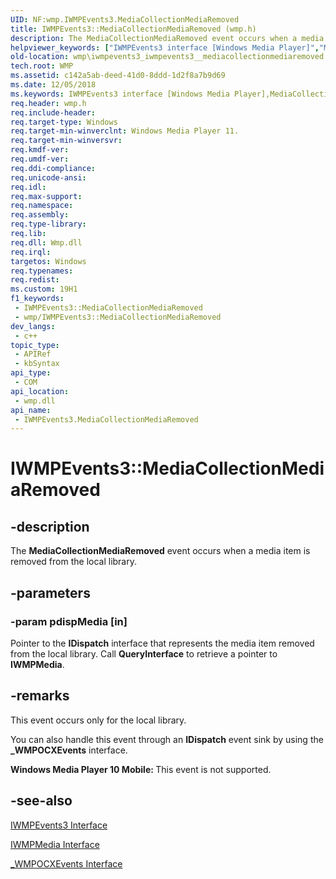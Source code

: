 ```yaml
---
UID: NF:wmp.IWMPEvents3.MediaCollectionMediaRemoved
title: IWMPEvents3::MediaCollectionMediaRemoved (wmp.h)
description: The MediaCollectionMediaRemoved event occurs when a media item is removed from the local library.
helpviewer_keywords: ["IWMPEvents3 interface [Windows Media Player]","MediaCollectionMediaRemoved method","IWMPEvents3.MediaCollectionMediaRemoved","IWMPEvents3::MediaCollectionMediaRemoved","IWMPEvents3MediaCollectionMediaRemoved","MediaCollectionMediaRemoved","MediaCollectionMediaRemoved method [Windows Media Player]","MediaCollectionMediaRemoved method [Windows Media Player]","IWMPEvents3 interface","wmp.iwmpevents3_iwmpevents3__mediacollectionmediaremoved","wmp/IWMPEvents3::MediaCollectionMediaRemoved"]
old-location: wmp\iwmpevents3_iwmpevents3__mediacollectionmediaremoved.htm
tech.root: WMP
ms.assetid: c142a5ab-deed-41d0-8ddd-1d2f8a7b9d69
ms.date: 12/05/2018
ms.keywords: IWMPEvents3 interface [Windows Media Player],MediaCollectionMediaRemoved method, IWMPEvents3.MediaCollectionMediaRemoved, IWMPEvents3::MediaCollectionMediaRemoved, IWMPEvents3MediaCollectionMediaRemoved, MediaCollectionMediaRemoved, MediaCollectionMediaRemoved method [Windows Media Player], MediaCollectionMediaRemoved method [Windows Media Player],IWMPEvents3 interface, wmp.iwmpevents3_iwmpevents3__mediacollectionmediaremoved, wmp/IWMPEvents3::MediaCollectionMediaRemoved
req.header: wmp.h
req.include-header: 
req.target-type: Windows
req.target-min-winverclnt: Windows Media Player 11.
req.target-min-winversvr: 
req.kmdf-ver: 
req.umdf-ver: 
req.ddi-compliance: 
req.unicode-ansi: 
req.idl: 
req.max-support: 
req.namespace: 
req.assembly: 
req.type-library: 
req.lib: 
req.dll: Wmp.dll
req.irql: 
targetos: Windows
req.typenames: 
req.redist: 
ms.custom: 19H1
f1_keywords:
 - IWMPEvents3::MediaCollectionMediaRemoved
 - wmp/IWMPEvents3::MediaCollectionMediaRemoved
dev_langs:
 - c++
topic_type:
 - APIRef
 - kbSyntax
api_type:
 - COM
api_location:
 - wmp.dll
api_name:
 - IWMPEvents3.MediaCollectionMediaRemoved
---
```


# IWMPEvents3::MediaCollectionMediaRemoved


## -description

The <b>MediaCollectionMediaRemoved</b> event occurs when a media item is removed from the local library.

## -parameters

### -param pdispMedia [in]

Pointer to the <b>IDispatch</b> interface that represents the media item removed from the local library. Call <b>QueryInterface</b> to retrieve a pointer to <b>IWMPMedia</b>.

## -remarks

This event occurs only for the local library.

You can also handle this event through an <b>IDispatch</b> event sink by using the <b>_WMPOCXEvents</b> interface.

<b>Windows Media Player 10 Mobile: </b>This event is not supported.

## -see-also

<a href="https://docs.microsoft.com/windows/desktop/api/wmp/nn-wmp-iwmpevents3">IWMPEvents3 Interface</a>



<a href="https://docs.microsoft.com/windows/desktop/api/wmp/nn-wmp-iwmpmedia">IWMPMedia Interface</a>



<a href="https://docs.microsoft.com/windows/desktop/WMP/-wmpocxevents-interface">_WMPOCXEvents Interface</a>

